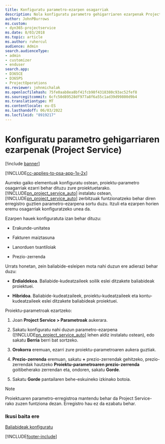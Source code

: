 ```yaml
---
title: Konfiguratu parametro-ezarpen osagarriak
description: Nola konfiguratu parametro gehigarriaren ezarpenak Project Service-n
author: JohnPBurrows
ms.custom:
- dyn365-projectservice
ms.date: 8/03/2018
ms.topic: article
ms.author: ruhercul
audience: Admin
search.audienceType:
- admin
- customizer
- enduser
search.app:
- D365CE
- D365PS
- ProjectOperations
ms.reviewer: johnmichalak
ms.openlocfilehash: 75fe0aab8ea8bf41fcb98f4318380c93ac52fef8
ms.sourcegitcommit: 6cfc50d89528df977a8f6a55c1ad39d99800d9b4
ms.translationtype: MT
ms.contentlocale: eu-ES
ms.lasthandoff: 06/03/2022
ms.locfileid: "8919217"
---
```

# <a name="configure-additional-parameter-settings-project-service"></a>Konfiguratu parametro gehigarriaren ezarpenak (Project Service)

[!include [banner](../includes/psa-now-project-operations.md)]

[!INCLUDE[cc-applies-to-psa-app-1x-2x](../includes/cc-applies-to-psa-app-1x-2x.md)]

Aurreko gaiko elementuak konfiguratu ostean, proiektu-parametro osagarriak ezarri behar dituzu zure proiektuetarako. [!INCLUDE[pn_project_service_auto](../includes/pn-project-service-auto.md)] instalatu ostean, [!INCLUDE[pn_project_service_auto](../includes/pn-project-service-auto.md)] zerbitzuak funtzionatzeko behar diren erregistro guztien parametro-ezarpena sortu duzu. Itzuli eta ezarpen horien eremu osagarriak konfiguratzeko unea da.  
  
 Ezarpen hauek konfiguratuta izan behar dituzu:  
  
-   Erakunde-unitatea  
  
-   Fakturen maiztasuna  
  
-   Lanorduen txantiloiak  
  
-   Prezio-zerrenda  
 
Urrats honetan, zein baliabide-esleipen mota nahi duzun ere adierazi behar duzu:  
  
- **Erdialdekoa**. Baliabide-kudeatzaileek soilik eslei ditzakete baliabideak proiektuei.  
  
- **Hibridoa**. Baliabide-kudeatzaileek, proiektu-kudeatzaileek eta kontu-kudeatzaileek eslei ditzakete baliabideak proiektuei.  
  
 
Proiektu-parametroak ezartzeko:  
  
1. Joan **Project Service > Parametroak** aukerara.  
  
2. Sakatu konfiguratu nahi duzun parametro-ezarpena ([!INCLUDE[pn_project_service_auto](../includes/pn-project-service-auto.md)] lehen aldiz instalatu ostean), edo sakatu **Berria** berri bat sortzeko.  
  
3. **Orokorra** eremuan, ezarri zure proiektu-parametroaren aukera guztiak.  
  
4. **Prezio-zerrenda** eremuan, sakatu **+** prezio-zerrendak gehitzeko, prezio-zerrendak hautzeko **Proiektu-parametroaren prezio-zerrenda** goitibeherako zerrendan eta, ondoren, sakatu **Gorde**.  
  
5. Sakatu **Gorde** pantailaren behe-eskuineko izkinako botoia.  

> [!NOTE]
> Proiektuaren parametro-erregistroa mantendu behar da Project Service-rako zuzen funtziona dezan. Erregistro hau ez da ezabatu behar.

### <a name="see-also"></a>Ikusi baita ere  
 [Baliabideak konfiguratu](../psa/set-up-resources.md)


[!INCLUDE[footer-include](../includes/footer-banner.md)]
